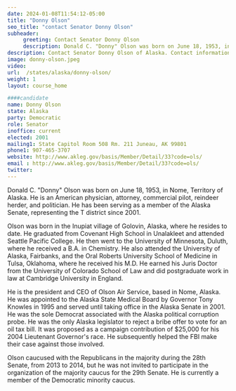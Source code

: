 ```yaml
---
date: 2024-01-08T11:54:12-05:00
title: "Donny Olson"
seo_title: "contact Senator Donny Olson"
subheader:
     greeting: Contact Senator Donny Olson
     description: Donald C. "Donny" Olson was born on June 18, 1953, in Nome, Territory of Alaska. He is an American physician, attorney, commercial pilot, reindeer herder, and politician. He has been serving as a member of the Alaska Senate, representing the T district since 2001.
description: Contact Senator Donny Olson of Alaska. Contact information for Donny Olson includes email address, phone number, and mailing address.
image: donny-olson.jpeg
video:
url:  /states/alaska/donny-olson/
weight: 1
layout: course_home

####candidate
name: Donny Olson
state: Alaska
party: Democratic
role: Senator
inoffice: current
elected: 2001
mailing1: State Capitol Room 508 Rm. 211 Juneau, AK 99801
phone1: 907-465-3707
website: http://www.akleg.gov/basis/Member/Detail/33?code=ols/
email : http://www.akleg.gov/basis/Member/Detail/33?code=ols/
twitter:
---
```


Donald C. "Donny" Olson was born on June 18, 1953, in Nome, Territory of Alaska. He is an American physician, attorney, commercial pilot, reindeer herder, and politician. He has been serving as a member of the Alaska Senate, representing the T district since 2001.

Olson was born in the Inupiat village of Golovin, Alaska, where he resides to date. He graduated from Covenant High School in Unalakleet and attended Seattle Pacific College. He then went to the University of Minnesota, Duluth, where he received a B.A. in Chemistry. He also attended the University of Alaska, Fairbanks, and the Oral Roberts University School of Medicine in Tulsa, Oklahoma, where he received his M.D. He earned his Juris Doctor from the University of Colorado School of Law and did postgraduate work in law at Cambridge University in England.

He is the president and CEO of Olson Air Service, based in Nome, Alaska. He was appointed to the Alaska State Medical Board by Governor Tony Knowles in 1995 and served until taking office in the Alaska Senate in 2001. He was the sole Democrat associated with the Alaska political corruption probe. He was the only Alaska legislator to reject a bribe offer to vote for an oil tax bill. It was proposed as a campaign contribution of $25,000 for his 2004 Lieutenant Governor's race. He subsequently helped the FBI make their case against those involved.

Olson caucused with the Republicans in the majority during the 28th Senate, from 2013 to 2014, but he was not invited to participate in the organization of the majority caucus for the 29th Senate. He is currently a member of the Democratic minority caucus.
